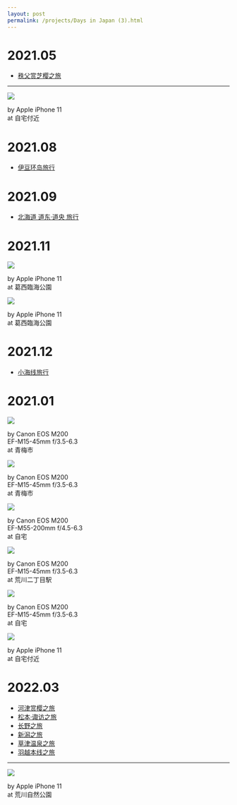 ```yaml
---
layout: post
permalink: /projects/Days in Japan (3).html
---
```


# 2021.05

- [秩父赏芝樱之旅](/2021/05/03/a-travel-at-chichibu.html)

---

<div class="gallery">
    <div class="item">
        <img src="/assets/src/days-in-japan/2021-05-1.jpeg">
        <p>by Apple iPhone 11<br>at 自宅付近</p>
    </div>
</div>

# 2021.08

- [伊豆环岛旅行](/2021/08/26/a-travel-at-izu.html)

# 2021.09

- [北海道 道东·道央 旅行](/2021/09/25/a-travel-at-hokkaido.html)

# 2021.11

<div class="gallery">
    <div class="item">
        <img src="/assets/src/days-in-japan/2021-11-1.jpeg">
        <p>by Apple iPhone 11<br>at 葛西臨海公園</p>
    </div>
    <div class="item">
        <img src="/assets/src/days-in-japan/2021-11-2.jpeg">
        <p>by Apple iPhone 11<br>at 葛西臨海公園</p>
    </div>
</div>

# 2021.12

- [小海线旅行](/2021/12/30/a-travel-at-koumi.html)

# 2021.01

<div class="gallery">
    <div class="item">
        <img src="/assets/src/days-in-japan/2022-01-1.jpeg">
        <p>by Canon EOS M200<br>EF-M15-45mm f/3.5-6.3<br>at 青梅市</p>
    </div>
    <div class="item">
        <img src="/assets/src/days-in-japan/2022-01-2.jpeg">
        <p>by Canon EOS M200<br>EF-M15-45mm f/3.5-6.3<br>at 青梅市</p>
    </div>
    <div class="item">
        <img src="/assets/src/days-in-japan/2022-01-3.jpeg">
        <p>by Canon EOS M200<br>EF-M55-200mm f/4.5-6.3<br>at 自宅</p>
    </div>
    <div class="item">
        <img src="/assets/src/days-in-japan/2022-01-4.jpeg">
        <p>by Canon EOS M200<br>EF-M15-45mm f/3.5-6.3<br>at 荒川二丁目駅</p>
    </div>
    <div class="item">
        <img src="/assets/src/days-in-japan/2022-01-5.jpeg">
        <p>by Canon EOS M200<br>EF-M15-45mm f/3.5-6.3<br>at 自宅</p>
    </div>
    <div class="item">
        <img src="/assets/src/days-in-japan/2022-01-6.jpeg">
        <p>by Apple iPhone 11<br>at 自宅付近</p>
    </div>
</div>

# 2022.03

- [河津赏樱之旅](/2022/03/05/a-travel-at-kawazu.html)
- [松本·诹访之旅](/2022/03/06/a-travel-at-matsumoto.html)
- [长野之旅](/2022/03/07/a-travel-at-nagano.html)
- [新潟之旅](/2022/03/08/a-travel-at-niigata.html)
- [草津温泉之旅](/2022/03/09/a-travel-at-kusatsu.html)
- [羽越本线之旅](/2022/03/10/a-travel-at-uetsu.html)

---

<div class="gallery">
    <div class="item">
        <img src="/assets/src/days-in-japan/2022-03-1.jpeg">
        <p>by Apple iPhone 11<br>at 荒川自然公園</p>
    </div>
</div>
